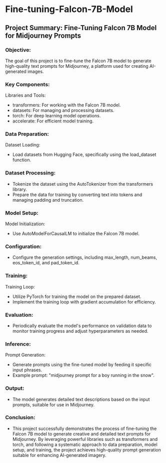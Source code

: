 # Fine-tuning-Falcon-7B-Model

## Project Summary: Fine-Tuning Falcon 7B Model for Midjourney Prompts
### Objective:
The goal of this project is to fine-tune the Falcon 7B model to generate high-quality text prompts for Midjourney, a platform used for creating AI-generated images.

### Key Components:

Libraries and Tools:

- transformers: For working with the Falcon 7B model.
- datasets: For managing and processing datasets.
- torch: For deep learning model operations.
- accelerate: For efficient model training.
  
### Data Preparation:

Dataset Loading:
- Load datasets from Hugging Face, specifically using the load_dataset function.
  
### Dataset Processing:
- Tokenize the dataset using the AutoTokenizer from the transformers library.
- Prepare the data for training by converting text into tokens and managing padding and truncation.
  
### Model Setup:

Model Initialization:
- Use AutoModelForCausalLM to initialize the Falcon 7B model.
  
### Configuration:
- Configure the generation settings, including max_length, num_beams, eos_token_id, and pad_token_id.
  
### Training:
Training Loop:
- Utilize PyTorch for training the model on the prepared dataset.
- Implement the training loop with gradient accumulation for efficiency.
  
### Evaluation:
- Periodically evaluate the model's performance on validation data to monitor training progress and adjust hyperparameters as needed.
  
### Inference:

Prompt Generation:
- Generate prompts using the fine-tuned model by feeding it specific input phrases.
- Example prompt: "midjourney prompt for a boy running in the snow".
### Output:
- The model generates detailed text descriptions based on the input prompts, suitable for use in Midjourney.
  
### Conclusion:
- This project successfully demonstrates the process of fine-tuning the Falcon 7B model to generate creative and detailed text prompts for Midjourney. By leveraging powerful libraries such as transformers and torch, and following a systematic approach to data preparation, model setup, and training, the project achieves high-quality prompt generation suitable for enhancing AI-generated imagery. ​​

